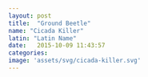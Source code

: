 ```yaml
---
layout: post
title:  "Ground Beetle"
name: "Cicada Killer"
latin: "Latin Name"
date:   2015-10-09 11:43:57
categories: 
image: 'assets/svg/cicada-killer.svg'
---
```

